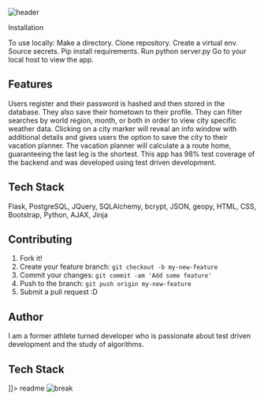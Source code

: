 ![header](markdown/background-header.png "header")

<snippet>
  <content><![CDATA[
# ${1:Weather to Wander}
Weather to Wander is a travel planning app that uses weather data from the
Dark Sky API and Google maps to provide monthly weather predictions for world 
cities. It also provides a route planning tool that calculates the best path
prioritizing the last leg as the shortest route home in a multi-city vacation. I
built it because I wanted users to be able to decide where to vacation based on
weather without having to cross reference multiple websites. Planning a multi-city
vacation can be complicated. It's difficult to decide on a route, but this app
makes that easier. The last flight is always the most miserable, so I minimized 
user suffering by making certain it would be as short as possible.

## Installation
To use locally:
Make a directory.
Clone repository.
Create a virtual env.
Source secrets.
Pip install requirements.
Run python server.py
Go to your local host to view the app.

## Features
Users register and their password is hashed and then stored in the database. They
also save their hometown to their profile. They can filter searches by world
region, month, or both in order to view city specific weather data. Clicking
on a city marker will reveal an info window with additional details and gives
users the option to save the city to their vacation planner. The vacation planner
will calculate a a route home, guaranteeing the last leg is the shortest. This
app has 98% test coverage of the backend and was developed using test driven
development.

## Tech Stack
Flask, PostgreSQL, JQuery, SQLAlchemy, bcrypt, JSON, geopy, HTML, CSS, 
Bootstrap, Python, AJAX, Jinja

## Contributing
1. Fork it!
2. Create your feature branch: `git checkout -b my-new-feature`
3. Commit your changes: `git commit -am 'Add some feature'`
4. Push to the branch: `git push origin my-new-feature`
5. Submit a pull request :D

## Author
I am a former athlete turned developer who is passionate about test driven 
development and the study of algorithms.

## Tech Stack
]]></content>
  <tabTrigger>readme</tabTrigger>
</snippet>
![break](markdown/background-line.png "line break")